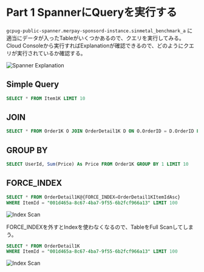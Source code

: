 # Part 1 SpannerにQueryを実行する

`gcpug-public-spanner.merpay-sponsord-instance.sinmetal_benchmark_a` に適当にデータが入ったTableがいくつかあるので、クエリを実行してみる。
Cloud Consoleから実行すればExplanationが確認できるので、どのようにクエリが実行されているか確認する。

![Spanner Explanation](https://github.com/sinmetal/hello_spanner/blob/master/part1/explanation.png)

## Simple Query

```sql
SELECT * FROM Item1K LIMIT 10
```

## JOIN

```sql
SELECT * FROM Order1K O JOIN OrderDetail1K D ON O.OrderID = D.OrderID LIMIT 10
```

## GROUP BY

```sql
SELECT UserId, Sum(Price) As Price FROM Order1K GROUP BY 1 LIMIT 10
```

## FORCE_INDEX

```sql
SELECT * FROM OrderDetail1K@{FORCE_INDEX=OrderDetail1KItemIdAsc}
WHERE ItemId = "001d465a-8c67-4ba7-9f55-6b2fcf966a13" LIMIT 100
```

![Index Scan](https://github.com/sinmetal/hello_spanner/blob/master/part1/force_index_sample.png)

FORCE_INDEXを外すとIndexを使わなくなるので、TableをFull Scanしてしまう。

```sql
SELECT * FROM OrderDetail1K
WHERE ItemId = "001d465a-8c67-4ba7-9f55-6b2fcf966a13" LIMIT 100
```

![Index Scan](https://github.com/sinmetal/hello_spanner/blob/master/part1/fullscan_sample.png)